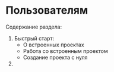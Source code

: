 # Пользователям

Содержание раздела:

1. Быстрый старт:
   * О встроенных проектах
   * Работа со встроенным проектом
   * Создание проекта с нуля
1. 
